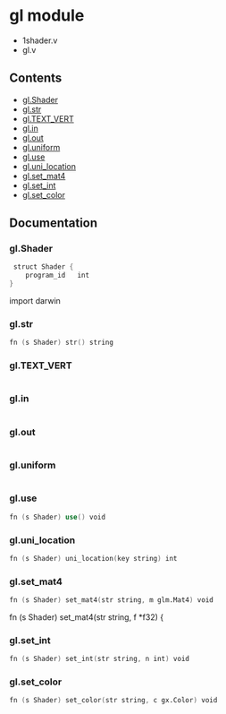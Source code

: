 # gl module
- 1shader.v
- gl.v
## Contents
- [gl.Shader](#glshader)
- [gl.str](#glstr)
- [gl.TEXT_VERT](#gltext_vert)
- [gl.in](#glin)
- [gl.out](#glout)
- [gl.uniform](#gluniform)
- [gl.use](#gluse)
- [gl.uni_location](#gluni_location)
- [gl.set_mat4](#glset_mat)
- [gl.set_int](#glset_int)
- [gl.set_color](#glset_color)

## Documentation
### gl.Shader
```v
 struct Shader {
    program_id   int
}
```
import darwin

### gl.str
```v
fn (s Shader) str() string
```
### gl.TEXT_VERT
```v

```
### gl.in
```v

```
### gl.out
```v

```
### gl.uniform
```v

```
### gl.use
```v
fn (s Shader) use() void
```
### gl.uni_location
```v
fn (s Shader) uni_location(key string) int
```
### gl.set_mat4
```v
fn (s Shader) set_mat4(str string, m glm.Mat4) void
```
fn (s Shader) set_mat4(str string, f *f32) {

### gl.set_int
```v
fn (s Shader) set_int(str string, n int) void
```
### gl.set_color
```v
fn (s Shader) set_color(str string, c gx.Color) void
```